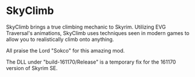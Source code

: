 # SkyClimb
SkyClimb brings a true climbing mechanic to Skyrim. Utilizing EVG Traversal's animations, SkyClimb uses techniques seen in modern games to allow you to realistically climb onto anything.

All praise the Lord "Sokco" for this amazing mod.

The DLL under "build-161170/Release" is a temporary fix for the 161170 version of Skyrim SE.
